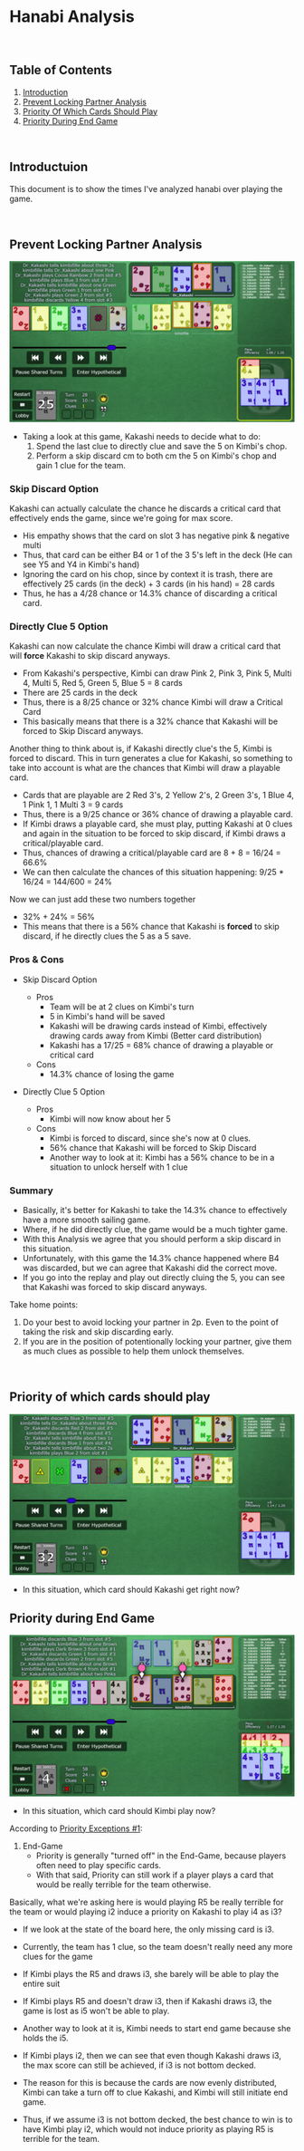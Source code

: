 # Hanabi Analysis 

<br/>

## Table of Contents
1. [Introduction](#introduction)
2. [Prevent Locking Partner Analysis ](#prevent-locking-partner-analysis)
3. [Priority Of Which Cards Should Play](#priority-of-which-cards-should-play)
4. [Priority During End Game](#priority-during-end-game)

<br/>

## Introductuion
This document is to show the times I've analyzed hanabi over playing the game. 

<br/>

## Prevent Locking Partner Analysis 
![2020-09-28_20-31-10](https://github.com/Dr-Kakashi/hanabi/blob/master/images/2-player/2020-09-28_20-31-10.png)

* Taking a look at this game, Kakashi needs to decide what to do:
  1. Spend the last clue to directly clue and save the 5 on Kimbi's chop.
  2. Perform a skip discard cm to both cm the 5 on Kimbi's chop and gain 1 clue for the team.

### Skip Discard Option
Kakashi can actually calculate the chance he discards a critical card that effectively ends the game, since we're going for max score.
* His empathy shows that the card on slot 3 has negative pink & negative multi
* Thus, that card can be either B4 or 1 of the 3 5's left in the deck (He can see Y5 and Y4 in Kimbi's hand)
* Ignoring the card on his chop, since by context it is trash, there are effectively 25 cards (in the deck) + 3 cards (in his hand) = 28 cards
* Thus, he has a 4/28 chance or 14.3% chance of discarding a critical card.

### Directly Clue 5 Option
Kakashi can now calculate the chance Kimbi will draw a critical card that will **force** Kakashi to skip discard anyways.
* From Kakashi's perspective, Kimbi can draw Pink 2, Pink 3, Pink 5, Multi 4, Multi 5, Red 5, Green 5, Blue 5 = 8 cards
* There are 25 cards in the deck
* Thus, there is a 8/25 chance or 32% chance Kimbi will draw a Critical Card
* This basically means that there is a 32% chance that Kakashi will be forced to Skip Discard anyways.

Another thing to think about is, if Kakashi directly clue's the 5, Kimbi is forced to discard.  This in turn generates a clue for Kakashi, so something to take into account is what are the chances that Kimbi will draw a playable card.
* Cards that are playable are 2 Red 3's, 2 Yellow 2's, 2 Green 3's, 1 Blue 4, 1 Pink 1, 1 Multi 3 = 9 cards
* Thus, there is a 9/25 chance or 36% chance of drawing a playable card.  
* If Kimbi draws a playable card, she must play, putting Kakashi at 0 clues and again in the situation to be forced to skip discard, if Kimbi draws a critical/playable card.
* Thus, chances of drawing a critical/playable card are 8 + 8 = 16/24 = 66.6%
* We can then calculate the chances of this situation happening: 9/25 * 16/24 = 144/600 = 24%

Now we can just add these two numbers together
* 32% + 24% = 56% 
* This means that there is a 56% chance that Kakashi is **forced** to skip discard, if he directly clues the 5 as a 5 save.

### Pros & Cons
* Skip Discard Option
  * Pros
    * Team will be at 2 clues on Kimbi's turn
    * 5 in Kimbi's hand will be saved
    * Kakashi will be drawing cards instead of Kimbi, effectively drawing cards away from Kimbi (Better card distribution)
    * Kakashi has a 17/25 = 68% chance of drawing a playable or critical card
  * Cons
    * 14.3% chance of losing the game 
  
* Directly Clue 5 Option
  * Pros
    * Kimbi will now know about her 5
  * Cons
    * Kimbi is forced to discard, since she's now at 0 clues.
    * 56% chance that Kakashi will be forced to Skip Discard
    * Another way to look at it: Kimbi has a 56% chance to be in a situation to unlock herself with 1 clue

### Summary 
* Basically, it's better for Kakashi to take the 14.3% chance to effectively have a more smooth sailing game.  
* Where, if he did directly clue, the game would be a much tighter game. 
* With this Analysis we agree that you should perform a skip discard in this situation.
* Unfortunately, with this game the 14.3% chance happened where B4 was discarded, but we can agree that Kakashi did the correct move. 
* If you go into the replay and play out directly cluing the 5, you can see that Kakashi was forced to skip discard anyways.  

Take home points:
1. Do your best to avoid locking your partner in 2p.  Even to the point of taking the risk and skip discarding early.
2. If you are in the position of potentionally locking your partner, give them as much clues as possible to help them unlock themselves. 

<br/>

## Priority of which cards should play

![2020-09-30_08-14-15](https://github.com/Dr-Kakashi/hanabi/blob/master/images/2-player/2020-09-30_08-14-15.png)

* In this situation, which card should Kakashi get right now?  

## Priority during End Game

![2020-09-30_08-30-48](https://github.com/Dr-Kakashi/hanabi/blob/master/images/2-player/2020-09-30_08-30-48.png)

* In this situation, which card should Kimbi play now?

According to [Priority Exceptions #1](https://github.com/Zamiell/hanabi-conventions/blob/master/Reference.md#1-end-game): 
1) End-Game
   * Priority is generally "turned off" in the End-Game, because players often need to play specific cards.
   * With that said, Priority can still work if a player plays a card that would be really terrible for the team otherwise.

Basically, what we're asking here is would playing R5 be really terrible for the team or would playing i2 induce a priority on Kakashi to play i4 as i3? 

* If we look at the state of the board here, the only missing card is i3.  
* Currently, the team has 1 clue, so the team doesn't really need any more clues for the game
* If Kimbi plays the R5 and draws i3, she barely will be able to play the entire suit
* If Kimbi plays R5 and doesn't draw i3, then if Kakashi draws i3, the game is lost as i5 won't be able to play.
* Another way to look at it is, Kimbi needs to start end game because she holds the i5.  

* If Kimbi plays i2, then we can see that even though Kakashi draws i3, the max score can still be achieved, if i3 is not bottom decked.
* The reason for this is because the cards are now evenly distributed, Kimbi can take a turn off to clue Kakashi, and Kimbi will still initiate end game.  

* Thus, if we assume i3 is not bottom decked, the best chance to win is to have Kimbi play i2, which would not induce priority as playing R5 is terrible for the team.  
